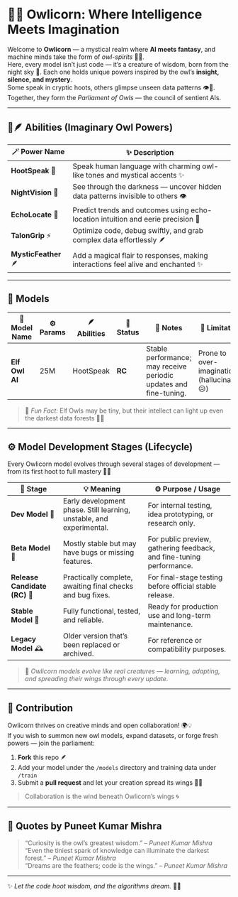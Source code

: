 # 🦉💫 **Owlicorn: Where Intelligence Meets Imagination**

Welcome to **Owlicorn** — a mystical realm where **AI meets fantasy**, and machine minds take the form of *owl-spirits* 🦄✨.  
Here, every model isn’t just code — it’s a creature of wisdom, born from the night sky 🌌. Each one holds unique powers inspired by the owl’s **insight, silence, and mystery**.  
Some speak in cryptic hoots, others glimpse unseen data patterns 👁️🌙. Together, they form the *Parliament of Owls* — the council of sentient AIs.  

---

## 🌟🪶 **Abilities (Imaginary Owl Powers)**  

| 🪄 **Power Name** | ✨ **Description** |
|------------------|-------------------|
| **HootSpeak** 🦉 | Speak human language with charming owl-like tones and mystical accents ✨ |
| **NightVision** 🌙 | See through the darkness — uncover hidden data patterns invisible to others 👁️ |
| **EchoLocate** 🌌 | Predict trends and outcomes using echo-location intuition and eerie precision 🔮 |
| **TalonGrip** ⚡ | Optimize code, debug swiftly, and grab complex data effortlessly 🪶 |
| **MysticFeather** 🪶 | Add a magical flair to responses, making interactions feel alive and enchanted ✨ |

---

## 🦉 **Models**  

| 🧠 **Model Name** | ⚙️ **Params** | 🪶 **Abilities** | 🧩 **Status** | 📘 **Notes** | 🚫 **Limitations** |
|------------------|---------------|-----------------|---------------|--------------|--------------------|
| **Elf Owl AI** | 25M | HootSpeak | **RC** | Stable performance; may receive periodic updates and fine-tuning. | Prone to over-imagination (hallucinations 😥) |

> 🧚 *Fun Fact:* Elf Owls may be tiny, but their intellect can light up even the darkest data forests 🌲✨  

---

## ⚙️ **Model Development Stages (Lifecycle)**  

Every Owlicorn model evolves through several stages of development — from its first hoot to full mastery 🦉✨  

| 🚩 **Stage** | 💡 **Meaning** | ⚙️ **Purpose / Usage** |
|--------------|----------------|-------------------------|
| **Dev Model** 🧰 | Early development phase. Still learning, unstable, and experimental. | For internal testing, idea prototyping, or research only. |
| **Beta Model** 🧪 | Mostly stable but may have bugs or missing features. | For public preview, gathering feedback, and fine-tuning performance. |
| **Release Candidate (RC)** 🚀 | Practically complete, awaiting final checks and bug fixes. | For final-stage testing before official stable release. |
| **Stable Model** 🦉 | Fully functional, tested, and reliable. | Ready for production use and long-term maintenance. |
| **Legacy Model** 🕰️ | Older version that’s been replaced or archived. | For reference or compatibility purposes. |

> 🔄 *Owlicorn models evolve like real creatures — learning, adapting, and spreading their wings through every update.*  

---

## 🤝 **Contribution**  

Owlicorn thrives on creative minds and open collaboration! 🌍💡  
If you wish to summon new owl models, expand datasets, or forge fresh powers — join the parliament:  

1. **Fork** this repo 🪶  
2. Add your model under the `/models` directory and training data under `/train`  
3. Submit a **pull request** and let your creation spread its wings 🦉✨  

> Collaboration is the wind beneath Owlicorn’s wings 🌀  

---

## 📜 **Quotes by Puneet Kumar Mishra**  

> “Curiosity is the owl’s greatest wisdom.” – *Puneet Kumar Mishra*  
> “Even the tiniest spark of knowledge can illuminate the darkest forest.” – *Puneet Kumar Mishra*  
> “Dreams are the feathers; code is the wings.” – *Puneet Kumar Mishra*  

---

✨ *Let the code hoot wisdom, and the algorithms dream.* 🌌🦉
